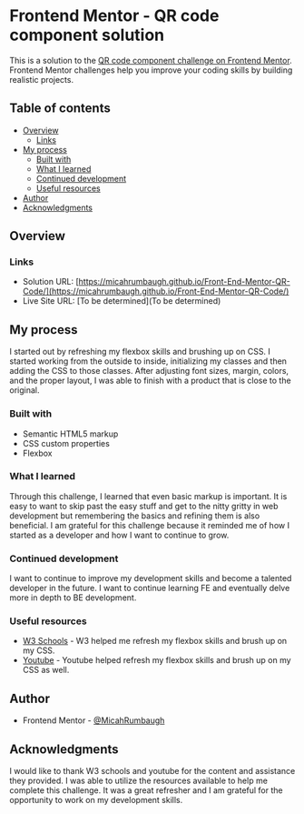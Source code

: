 # Frontend Mentor - QR code component solution

This is a solution to the [QR code component challenge on Frontend Mentor](https://www.frontendmentor.io/challenges/qr-code-component-iux_sIO_H). Frontend Mentor challenges help you improve your coding skills by building realistic projects. 

## Table of contents

- [Overview](#overview)
  - [Links](#links)
- [My process](#my-process)
  - [Built with](#built-with)
  - [What I learned](#what-i-learned)
  - [Continued development](#continued-development)
  - [Useful resources](#useful-resources)
- [Author](#author)
- [Acknowledgments](#acknowledgments)

## Overview

### Links

- Solution URL: [https://micahrumbaugh.github.io/Front-End-Mentor-QR-Code/](https://micahrumbaugh.github.io/Front-End-Mentor-QR-Code/)
- Live Site URL: [To be determined](To be determined)

## My process

I started out by refreshing my flexbox skills and brushing up on CSS. I started working from the outside to inside, initializing my classes and then adding the CSS to those classes. After adjusting font sizes, margin, colors, and the proper layout, I was able to finish with a product that is close to the original. 

### Built with

- Semantic HTML5 markup
- CSS custom properties
- Flexbox


### What I learned

Through this challenge, I learned that even basic markup is important. It is easy to want to skip past the easy stuff and get to the nitty gritty in web development but remembering the basics and refining them is also beneficial. I am grateful for this challenge because it reminded me of how I started as a developer and how I want to continue to grow. 


### Continued development

I want to continue to improve my development skills and become a talented developer in the future. I want to continue learning FE and eventually delve more in depth to BE development. 

### Useful resources

- [W3 Schools](https://www.w3schools.com/css/css3_flexbox.asp) - W3 helped me refresh my flexbox skills and brush up on my CSS.
- [Youtube](https://www.youtube.com) - Youtube helped refresh my flexbox skills and brush up on my CSS as well. 


## Author

- Frontend Mentor - [@MicahRumbaugh](https://www.frontendmentor.io/profile/MicahRumbaugh)

## Acknowledgments

I would like to thank W3 schools and youtube for the content and assistance they provided. I was able to utilize the resources available to help me complete this challenge. It was a great refresher and I am grateful for the opportunity to work on my development skills. 

